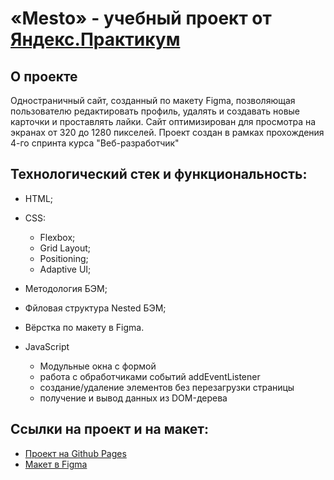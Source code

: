 # «Mesto» - учебный проект от [Яндекс.Практикум](https://practicum.yandex.ru/)

## О проекте
Одностраничный сайт, созданный по макету Figma, позволяющая пользователю редактировать профиль, удалять и создавать новые карточки и проставлять лайки. Сайт оптимизирован для просмотра на экранах от 320 до 1280 пикселей. Проект создан в рамках прохождения 4-го спринта курса "Веб-разработчик"



## Технологический стек и функциональность:
- HTML;
- CSS:
  - Flexbox;
  - Grid Layout;
  - Positioning;
  - Adaptive UI;
- Методология БЭМ;
- Фйловая структура Nested БЭМ;
- Вёрстка по макету в Figma.

- JavaScript
  - Модульные окна с формой
  - работа с обработчиками событий addEventListener
  - создание/удаление элементов без перезагрузки страницы
  - получение и вывод данных из DOM-дерева

## Ссылки на проект и на макет:
* [Проект на Github Pages](https://overdue23.github.io/mesto/index.html)
* [Макет в Figma](https://www.figma.com/file/2cn9N9jSkmxD84oJik7xL7/JavaScript.-Sprint-4?node-id=28212%3A326)
